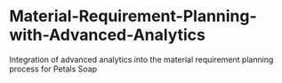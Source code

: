 # Material-Requirement-Planning-with-Advanced-Analytics
Integration of advanced analytics into the material requirement planning process for Petals Soap
